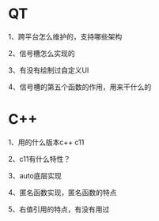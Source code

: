 # QT

1、跨平台怎么维护的，支持哪些架构

2、信号槽怎么实现的

3、有没有绘制过自定义UI

4、信号槽的第五个函数的作用，用来干什么的


# C++

1、用的什么版本c++ c11

2、c11有什么特性？

3、auto底层实现

4、匿名函数实现，匿名函数的特点

5、右值引用的特点，有没有用过
